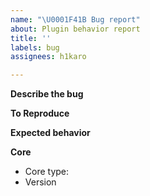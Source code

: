 ```yaml
---
name: "\U0001F41B Bug report"
about: Plugin behavior report
title: ''
labels: bug
assignees: h1karo

---
```


**Describe the bug**
<!-- A clear and concise description of what the bug is. -->

**To Reproduce**
<!-- Steps to reproduce the behavior. -->

**Expected behavior**
<!-- A clear and concise description of what you expected to happen. -->

**Core**
 - Core type: <!-- e.g. Bukkit, Spigot -->
 - Version <!-- e.g. 1.15.2 -->
